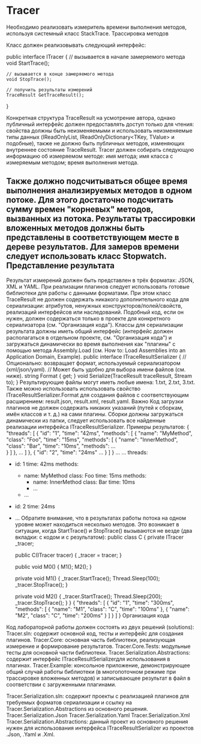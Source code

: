 # Tracer
Необходимо реализовать измеритель времени выполнения методов, используя системный класс StackTrace.
Трассировка методов

Класс должен реализовывать следующий интерфейс:

public interface ITracer 
{
    // вызывается в начале замеряемого метода
    void StartTrace();

    // вызывается в конце замеряемого метода
    void StopTrace();

    // получить результаты измерений
    TraceResult GetTraceResult();
}

Конкретная структура TraceResult на усмотрение автора, однако публичный интерфейс должен предоставлять доступ только для чтения: свойства должны быть неизменяемыми и использовать неизменяемые типы данных (IReadOnlyList<T>, IReadOnlyDictionary<TKey, TValue> и подобные), также не должно быть публичных методов, изменяющих внутреннее состояние TraceResult.
Tracer должен собирать следующую информацию об измеряемом методе:
имя метода;
имя класса с измеряемым методом;
время выполнения метода.

Также должно подсчитываться общее время выполнения анализируемых методов в одном потоке. Для этого достаточно подсчитать сумму времен "корневых" методов, вызванных из потока.
Результаты трассировки вложенных методов должны быть представлены в соответствующем месте в дереве результатов.
Для замеров времени следует использовать класс Stopwatch.
Представление результата
---------------------------------------
Результат измерений должен быть представлен в трёх форматах: JSON, XML и YAML. При реализации плагинов следует использовать готовые библиотеки для работы с данными форматами. 
При этом класс TraceResult не должен содержать никакого дополнительного кода для сериализации: атрибутов, ненужных конструкторов/полей/свойств, реализаций интерфейсов или наследований. Подобный код, если он нужен, должен содержаться только в проекте для конкретного сериализатора (см. "Организация кода").
Классы для сериализации результата должны иметь общий интерфейс (интерфейс должен располагаться в отдельном проекте, см. "Организация кода") и загружаться динамически во время выполнения как "плагины" с помощью метода Assembly.Load (см. How to: Load Assemblies into an Application Domain, Example).
public interface ITraceResultSerializer
{
    // Опционально: возвращает формат, используемый сериализатором (xml/json/yaml).
    // Может быть удобно для выбора имени файлов (см. ниже).
    string Format { get; }
    void Serialize(TraceResult traceResult, Stream to);
}
Результирующие файлы могут иметь любые имена: 1.txt, 2.txt, 3.txt. Также можно использовать использовать свойство ITraceResultSerializer.Format для создания файлов с соответствующим расширением: result.json, result.xml, result.yaml.
Важно
Код загрузки плагинов не должен содержать никаких указаний (путей к сборкам, имён классов и т. д.) на сами плагины. Сборки должны загружаться динамически из папки, следует использовать все найденные реализации интерфейса ITraceResultSerializer. 
Примеры результатов:
{
    "threads": [
        {
            "id": "1",
            "time": "42ms",
            "methods": [
                {
                    "name": "MyMethod",
                    "class": "Foo",
                    "time": "15ms",
                    "methods": [
                        {
                            "name": "InnerMethod",
                            "class": "Bar",
                            "time": "10ms",
                            "methods": ...    
                        }
                    ]
                },
                ...
            ]
        },
        {
            "id": "2",
            "time": "24ms"
            ...
        }
    ]
}
<root>
    <thread id="1" time="42ms">
        <method name="MyMethod" time="15ms" class="Foo">
            <method name="InnerMethod" time="10ms" class="Bar"/>
        </method>
        ...
    </thread>
    <thread id="2" time="24ms">
        ...
    </thread>
</root>
threads:
  - id: 1
    time: 42ms
    methods:
      - name: MyMethod
        class: Foo
        time: 15ms
        methods:
          - name: InnerMethod
            class: Bar
            time: 10ms
          - ...
      - ...
  - id: 2
    time: 24ms
  - ...
Обратите внимание, что в результатах работы потока на одном уровне может находиться несколько методов. Это возникает в ситуации, когда StartTrace() и StopTrace() вызываются не везде (два вкладки: с кодом и с результатом):
public class C
{
    private ITracer _tracer;
    
    public C(ITracer tracer)
    {
        _tracer = tracer;
    }

    public void M0()
    {
        M1();
        M2();
    }
    
    private void M1()
    {
        _tracer.StartTrace();
        Thread.Sleep(100);
        _tracer.StopTrace();
    }
    
    private void M2()
    {
        _tracer.StartTrace();
        Thread.Sleep(200);
        _tracer.StopTrace();
    }
}
{
    "threads": [
        {
            "id": "1",
            "time": "300ms",
            "methods": [
                {
                    "name": "M1",
                    "class": "C",
                    "time": "100ms"
                },
                {
                    "name": "M2",
                    "class": "C",
                    "time": "200ms"
                }
            ]
        }
    ]
}
Организация кода

Код лабораторной работы должен состоять из двух решений (solutions):
Tracer.sln: содержит основной код, тесты и интерфейс для создания плагинов.
Tracer.Core: основная часть библиотеки, реализующая измерение и формирование результатов.
Tracer.Core.Tests: модульные тесты для основной части библиотеки.
Tracer.Serialization.Abstractions: содержит интерфейс ITraceResultSerializerдля использования в плагинах.
Tracer.Example: консольное приложение, демонстрирующее общий случай работы библиотеки (в многопоточном режиме при трассировке вложенных методов) и записывающее результат в файл в соответствии с загруженными плагинами.

Tracer.Serialization.sln: содержит проекты с реализацией плагинов для требуемых форматов сериализации и ссылку на Tracer.Serialization.Abstractions из основного решения.
Tracer.Serialization.Json
Tracer.Serialization.Yaml
Tracer.Serialization.Xml
Tracer.Serialization.Abstractions: данный проект из основного решения нужен для использования интерфейса ITraceResultSerializer из проектов .Json, .Yaml и .Xml.
